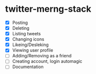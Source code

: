 # twitter-merng-stack

- [x] Posting
- [x] Deleting
- [x] Listing tweets
- [x] Changing icons
- [x] Likeing/Desleking
- [x] Viewing user profile
- [ ] Adding/Removing as a friend
- [ ] Creating account, login automagic
- [ ] Documentation
